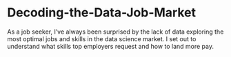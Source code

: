 # Decoding-the-Data-Job-Market
As a job seeker, I’ve always been surprised by the lack of data exploring the most optimal jobs and skills in the data science market. I set out to understand what skills top employers request and how to land more pay.
